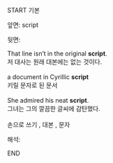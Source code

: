 START
기본

앞면:
script


뒷면:
<div>That line isn’t in the original <b>script</b>. </div><div>저 대사는 원래 대본에는 없는 것이다.</div><div><br></div><div><div>a document in Cyrillic <b>script</b> </div><div>키릴 문자로 된 문서</div></div><div><br></div><div><div>She admired his neat <b>script</b>. </div><div>그녀는 그의 깔끔한 글씨에 감탄했다.</div></div><div><br></div><div>손으로 쓰기 , 대본 , 문자</div>


해석:

END